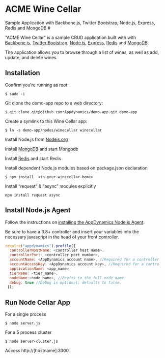 ACME Wine Cellar
=============

Sample Application with Backbone.js, Twitter Bootstrap, Node.js, Express, Redis and MongoDB #

"ACME Wine Cellar" is a sample CRUD application built with with [Backbone.js](http://backbonejs.org/), [Twitter Bootstrap](http://getbootstrap.com/), [Node.js](http://nodejs.org/), [Express](http://expressjs.com/), [Redis](http://redis.io/) and [MongoDB](https://www.mongodb.org/).

The application allows you to browse through a list of wines, as well as add, update, and delete wines.

Installation
-----------------

Confirm you're running as root:

    $ sudo -i

Git clone the demo-app repo to a web directory:

    $ git clone git@github.com:Appdynamics/demo-app.git demo-app

Create a symlink to this Wine Cellar app:

    $ ln -s demo-app/nodes/winecellar winecellar

Install Node.js from [Nodejs.org](http://nodejs.org/download/)

Install [MongoDB](http://docs.mongodb.org/manual/installation/) and start Mongodb

Install [Redis](http://redis.io/download) and start Redis

Install dependent Node.js modules based on package.json declaration

    $ npm install  <in-your-winecellar-home>

Install “request” & “async” modules explicitly

    npm install request async

Install Node.js Agent
-----------------

Follow the instructions on [installing the AppDynamics Node.js Agent](http://docs.appdynamics.com/display/PRO14S/Install+the+App+Agent+for+Node.js).

Be sure to have a 3.8+ controller and insert your variables into the necessary javascript in the head of your front controller. 

```javascript
require("appdynamics").profile({
  controllerHostName: <controller host name>,
  controllerPort: <controller port number>,
  accountName: <AppDynamics account name>, //Required for a controller running in multi-tenant mode.
  accountAccessKey: <AppDynamics account key>, //Required for a controller running in multi-tenant mode.
  applicationName: <app_name>,
  tierName: <tier_name>,
  nodeName:<node_name>, //Prefix to the full node name.
  debug: true //Debug is optional; defaults to false.
 });

```

Run Node Cellar App
-----------------

For a single process

    $ node server.js
    
For a 5 process cluster

    $ node server-cluster.js

Access http://[hostname]:3000

